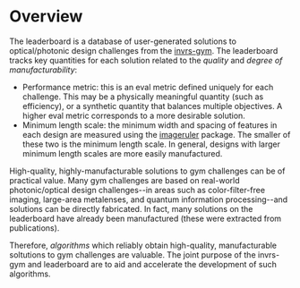 # Overview

The leaderboard is a database of user-generated solutions to optical/photonic design challenges from the [invrs-gym](https://invrs-io.github.io/gym/index.html). The leaderboard tracks key quantities for each solution related to the _quality_ and _degree of manufacturability_:
- Performance metric: this is an eval metric defined uniquely for each challenge. This may be a physically meaningful quantity (such as efficiency), or a synthetic quantity that balances multiple objectives. A higher eval metric corresponds to a more desirable solution.
- Minimum length scale: the minimum width and spacing of features in each design are measured using the [imageruler](https://github.com/NanoComp/imageruler) package. The smaller of these two is the minimum length scale. In general, designs with larger minimum length scales are more easily manufactured.

High-quality, highly-manufacturable solutions to gym challenges can be of practical value. Many gym challenges are based on real-world photonic/optical design challenges--in areas such as color-filter-free imaging, large-area metalenses, and quantum information processing--and solutions can be directly fabricated. In fact, many solutions on the leaderboard have already been manufactured (these were extracted from publications).

Therefore, _algorithms_ which reliably obtain high-quality, manufacturable soltutions to gym challenges are valuable. The joint purpose of the invrs-gym and leaderboard are to aid and accelerate the development of such algorithms.

